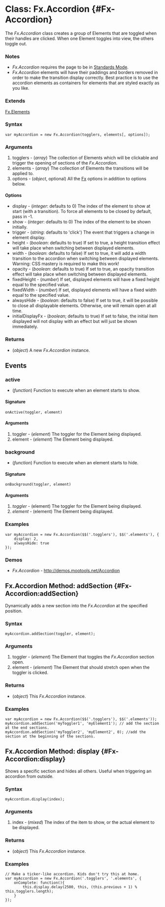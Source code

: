 Class: Fx.Accordion {#Fx-Accordion}
=============================

The *Fx.Accordion* class creates a group of Elements that are toggled when their handles are clicked. When one Element toggles into view, the others toggle out.

### Notes

- *Fx.Accordion* requires the page to be in [Standards Mode](http://hsivonen.iki.fi/doctype/).
- *Fx.Accordion* elements will have their paddings and borders removed in order to make the transition display correctly.  Best practice is to use the accordion elements as containers for elements that are styled exactly as you like.

### Extends

[Fx.Elements][]

### Syntax

	var myAccordion = new Fx.Accordion(togglers, elements[, options]);

### Arguments

1. togglers  - (*array*) The collection of Elements which will be clickable and trigger the opening of sections of the *Fx.Accordion*.
2. elements  - (*array*) The collection of Elements the transitions will be applied to.
3. options   - (*object*, optional) All the [Fx][] options in addition to options below.

#### Options

* display     - (*integer*: defaults to 0) The index of the element to show at start (with a transition). To force all elements to be closed by default, pass in -1.
* show        - (*integer*: defaults to 0) The index of the element to be shown initially.
* trigger     - (*string*: defaults to 'click') The event that triggers a change in element display.
* height      - (*boolean*: defaults to true) If set to true, a height transition effect will take place when switching between displayed elements.
* width       - (*boolean*: defaults to false) If set to true, it will add a width transition to the accordion when switching between displayed elements. Warning: CSS mastery is required to make this work!
* opacity     - (*boolean*: defaults to true) If set to true, an opacity transition effect will take place when switching between displayed elements.
* fixedHeight - (*number*) If set, displayed elements will have a fixed height equal to the specified value.
* fixedWidth - (*number*) If set, displayed elements will have a fixed width equal to the specified value.
* alwaysHide  - (*boolean*: defaults to false) If set to true, it will be possible to close all displayable elements. Otherwise, one will remain open at all time.
* initialDisplayFx - (*boolean*; defaults to true) If set to false, the initial item displayed will not display with an effect but will just be shown immediately.

### Returns

* (*object*) A new *Fx.Accordion* instance.

## Events

### active

* (*function*) Function to execute when an element starts to show.

#### Signature

	onActive(toggler, element)

#### Arguments

1. toggler - (*element*) The toggler for the Element being displayed.
2. element - (*element*) The Element being displayed.

### background

* (*function*) Function to execute when an element starts to hide.

#### Signature

	onBackground(toggler, element)

#### Arguments

1. *toggler* - (element) The toggler for the Element being displayed.
2. *element* - (element) The Element being displayed.

### Examples

	var myAccordion = new Fx.Accordion($$('.togglers'), $$('.elements'), {
		display: 2,
		alwaysHide: true
	});

### Demos

- *Fx.Accordion* - <http://demos.mootools.net/Accordion>



Fx.Accordion Method: addSection {#Fx-Accordion:addSection}
----------------------------------------------------

Dynamically adds a new section into the *Fx.Accordion* at the specified position.

### Syntax

	myAccordion.addSection(toggler, element);

### Arguments

1. toggler - (*element*) The Element that toggles the *Fx.Accordion* section open.
2. element - (*element*) The Element that should stretch open when the toggler is clicked.

### Returns

* (*object*) This *Fx.Accordion* instance.

### Examples

	var myAccordion = new Fx.Accordion($$('.togglers'), $$('.elements'));
	myAccordion.addSection('myToggler1', 'myElement1'); // add the section at the end sections.
	myAccordion.addSection('myToggler2', 'myElement2', 0); //add the section at the beginning of the sections.



Fx.Accordion Method: display {#Fx-Accordion:display}
----------------------------------------------

Shows a specific section and hides all others. Useful when triggering an accordion from outside.

### Syntax

	myAccordion.display(index);

### Arguments

1. index - (*mixed*) The index of the item to show, or the actual element to be displayed.

### Returns

* (*object*) This *Fx.Accordion* instance.

### Examples

	// Make a ticker-like accordion. Kids don't try this at home.
	var myAccordion = new Fx.Accordion('.togglers', '.elements', {
		onComplete: function(){
			this.display.delay(2500, this, (this.previous + 1) % this.togglers.length);
		}
	});



[Fx]: /core/Fx/Fx
[Fx.Elements]: /more/Fx/Fx.Elements
